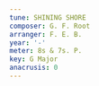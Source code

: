 ```yaml
---
tune: SHINING SHORE
composer: G. F. Root
arranger: F. E. B.
year: '-'
meter: 8s & 7s. P.
key: G Major
anacrusis: 0
---
```

